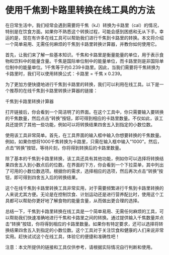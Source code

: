 使用千焦到卡路里转换在线工具的方法
=================

在日常生活中，我们经常会遇到需要将千焦（kJ）转换为卡路里（cal）的情况，特别是在饮食方面。如果你不熟悉这个转换过程，可能会感到困惑和无从下手。幸运的是，现在有许多在线工具可以帮助我们进行千焦到卡路里的转换。本文将介绍一个简单易用、无需任何麻烦的千焦到卡路里转换计算器，并教你如何使用它。

首先，让我们来了解一些基本知识。千焦和卡路里是衡量能量的单位，用于表示食物和饮料中的能量含量。千焦是国际单位制中的能量单位，而卡路里则是非国际单位制中的能量单位。1千焦等于约0.239卡路里。因此，当我们需要将千焦转换为卡路里时，我们可以使用转换公式：卡路里 = 千焦 x 0.239。

为了更加方便快捷地进行千焦到卡路里的转换，我们可以利用在线工具。以下是一个推荐的在线千焦到卡路里转换计算器的链接：

千焦到卡路里转换计算器

打开链接后，你会看到一个简洁明了的界面。在这个工具中，你只需要输入要转换的千焦数量，然后点击“转换”按钮，即可得到相应的卡路里数量。不仅如此，该工具还提供了其他一些功能，例如可以将转换结果四舍五入到指定的小数位数。

使用该工具非常简单。首先，在工具界面的输入框中输入你想要转换的千焦数量。例如，如果你想将1000千焦转换为卡路里，只需在输入框中输入"1000"。然后，点击“转换”按钮，等待片刻，你将得到转换后的卡路里数量。

除了基本的千焦到卡路里转换，该工具还具有其他功能，例如你可以选择将转换结果四舍五入到小数点后的位数。在界面的下方，你会看到一个下拉菜单，其中列出了可用的小数位数选项。根据你的需求，选择相应的选项，然后再次点击“转换”按钮，即可得到四舍五入后的转换结果。

这个在线千焦到卡路里转换工具非常实用，对于需要频繁进行千焦到卡路里转换的人来说尤其方便。无论是在控制饮食、计划运动还是进行营养配比时，使用这个工具都可以帮助你更好地了解食物的能量含量，从而做出更合理的选择。

总结一下，千焦到卡路里转换在线工具是一个简单易用、无需任何麻烦的工具，可以帮助我们快速准确地进行千焦和卡路里之间的转换。通过提供输入千焦数量并点击“转换”按钮，你将得到相应的卡路里数量。如果你有特定要求，还可以选择将转换结果四舍五入到指定的小数位数。这个工具对于关注饮食和健康的人们来说非常实用。赶快试试这个在线工具，体验它的便捷和准确性吧！

注意：本文所提供的链接和工具仅供参考，请根据实际情况自行判断和使用。